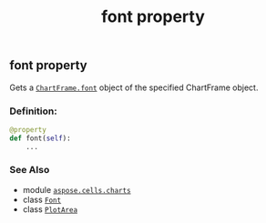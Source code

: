 ﻿---
title: font property
second_title: Aspose.Cells for Python via .NET API References
description: 
type: docs
weight: 170
url: /aspose.cells.charts/plotarea/font/
is_root: false
---

## font property


Gets a [`ChartFrame.font`](/cells/python-net/aspose.cells.charts/chartframe#font) object of the specified ChartFrame object.
### Definition:
```python
@property
def font(self):
    ...
```

### See Also
* module [`aspose.cells.charts`](../../)
* class [`Font`](/cells/python-net/aspose.cells/font)
* class [`PlotArea`](/cells/python-net/aspose.cells.charts/plotarea)
